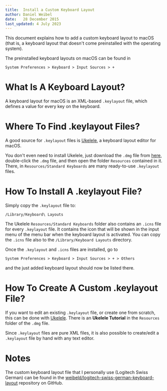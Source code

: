 ```yaml
---
title:  Install a Custom Keyboard Layout
author: Daniel Weibel
date:   28 December 2015
last_updated: 4 July 2023
---
```


This document explains how to add a custom keyboard layout to macOS (that is, a keyboard layout that doesn't come preinstalled with the operating system).

The preinstalled keyboard layouts on macOS can be found in 

~~~
System Preferences > Keyboard > Input Sources > +
~~~

# What Is A Keyboard Layout?

A keyboard layout for macOS is an XML-based `.keylayout` file, which defines a value for every key on the keyboard.


# Where To Find .keylayout Files?

A good source for `.keylayout` files is [Ukelele](http://scripts.sil.org/ukelele), a keyboard layout editor for macOS. 

You don't even need to install Ukelele, just download the `.dmg` file from [here](http://scripts.sil.org/ukelele), double-click the `.dmg` file, and then open the folder `Resources` contained in it. There, in `Resources/Standard Keyboards` are many ready-to-use `.keylayout` files.


# How To Install A .keylayout File?

Simply copy the `.keylayout` file to:

~~~
/Library/Keyboard\ Layouts
~~~

The Ukelele `Resources/Standard Keyboards` folder also contains an `.icns` file for every `.keylayout` file. It contains the icon that will be shown in the input menu of the menu bar when the keyboard layout is activated. You can copy the `.icns` file also to the `/Library/Keyboard Layouts` directory.

Once the `.keylayout` and `.icns` files are installed, go to

~~~
System Preferences > Keyboard > Input Sources > + > Others
~~~

and the just added keyboard layout should now be listed there. 


# How To Create A Custom .keylayout File?

If you want to edit an existing `.keylayout` file, or create one from scratch, this can be done with [Ukelele](http://scripts.sil.org/ukelele). There is an **Ukelele Tutorial** in the `Resources` folder of the `.dmg` file.

Since `.keylayout` files are pure XML files, it is also possible to create/edit a `.keylayout` file by hand with any text editor.


# Notes

The custom keyboard layout file that I personally use (Logitech Swiss German) can be found in the [weibeld/logitech-swiss-german-keyboard-layout](https://github.com/weibeld/logitech-swiss-german-keyboard-layout) repository on GitHub.
